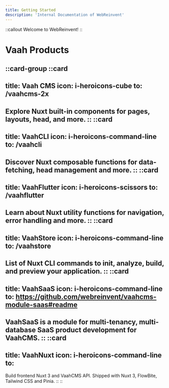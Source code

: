 ```yaml
---
title: Getting Started 
description: 'Internal Documentation of WebReinvent'
---
```



::callout
Welcome to WebReinvent!
::

# Vaah Products
::card-group
::card
---
title: Vaah CMS
icon: i-heroicons-cube
to: /vaahcms-2x
---
Explore Nuxt built-in components for pages, layouts, head, and more.
::
::card
---
title: VaahCLI
icon: i-heroicons-command-line
to: /vaahcli
---
Discover Nuxt composable functions for data-fetching, head management and more.
::
::card
---
title: VaahFlutter
icon: i-heroicons-scissors
to: /vaahflutter
---
Learn about Nuxt utility functions for navigation, error handling and more.
::
::card
---
title: VaahStore
icon: i-heroicons-command-line
to: /vaahstore
---
List of Nuxt CLI commands to init, analyze, build, and preview your application.
::
::card
---
title: VaahSaaS
icon: i-heroicons-command-line
to: https://github.com/webreinvent/vaahcms-module-saas#readme
---
VaahSaaS is a module for multi-tenancy, multi-database SaaS product development for VaahCMS.
::
::card
---
title: VaahNuxt
icon: i-heroicons-command-line
to: 
---
Build frontend Nuxt 3 and VaahCMS API. Shipped with Nuxt 3, FlowBite, Tailwind CSS and Pinia.
::
::

